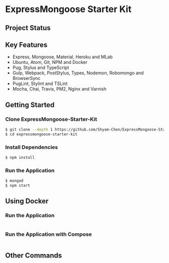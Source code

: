 # ExpressMongoose Starter Kit

## Project Status

## Key Features
* Express, Mongoose, Material, Heroku and MLab
* Ubuntu, Atom, Git, NPM and Docker
* Pug, Stylus and TypeScript
* Gulp, Webpack, PostStylus, Types, Nodemon, Robomongo and BrowserSync
* PugLint, Stylint and TSLint
* Mocha, Chai, Travis, PM2, Nginx and Varnish

## Getting Started

### Clone ExpressMongoose-Starter-Kit
```bash
$ git clone --depth 1 https://github.com/Shyam-Chen/ExpressMongoose-Starter-Kit.git
$ cd expressmongoose-starter-kit
```

### Install Dependencies
```bash
$ npm install
```

### Run the Application
```bash
$ mongod
$ npm start
```

## Using Docker

### Run the Application
```bash
```

### Run the Application with Compose
```bash
```

## Other Commands
